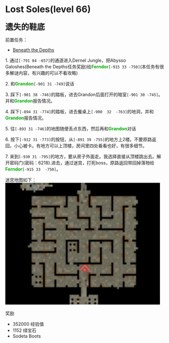 
# Lost Soles(level 66)
<span style="font-size: 25px;">**遗失的鞋底**</span>

前置任务：
+ [Beneath the Depths](/quests/lvl51-60/level%2060%20-%20beneath%20the%20depths.html)

<span class="stage-index">1.</span> 通过`[-791 84 -657]`的通道进入Dernel Jungle，把Abysso Galoshes(Beneath the Depths任务奖励)给<font color=00AA00>**Ferndor**</font>`[-915 33 -750]`(本任务有很多解谜内容，有兴趣的可以不看攻略)

<span class="stage-index">2.</span> 和<font color=00AA00>**Grandon**</font>`[-901 31 -749]`说话

<span class="stage-index">3.</span> 踩下`[-901 38 -746]`的踏板，进去Grandon后面打开的暗室`[-901 30 -745]`。并和<font color=00AA00>**Grandon**</font>报告情况。

<span class="stage-index">4.</span> 踩下`[-894 31 -774]`的踏板，进去餐桌上`[-900  32  -763]`的地洞，并和<font color=00AA00>**Grandon**</font>报告情况。

<span class="stage-index">5.</span> 往`[-893 31 -746]`的地图随便丢点东西，然后再和<font color=00AA00>**Grandon**</font>对话

<span class="stage-index">6.</span> 按下`[-912 31 -773]`的按钮，从`[-891 39 -755]`的地方上2楼。不要原路返回，小心被卡。有地方可以上顶楼，房间里四处看看也好，有很多细节。

<span class="stage-index">7.</span> 来到`[-930 31 -795]`的地方，要从房子外面走。我选择直接从顶楼跳出去。解开密码门{密码：6218}.进去，通过迷宫，打死boss，原路返回带回掉落物给<font color=00AA00>**Ferndor**</font>`[-915 33  -750]`。

迷宫地图如下：
![](/assets/img/lvl66-1.jpg)

奖励
+ 352000 经验值
+ 1152 绿宝石
+ Sodeta Boots